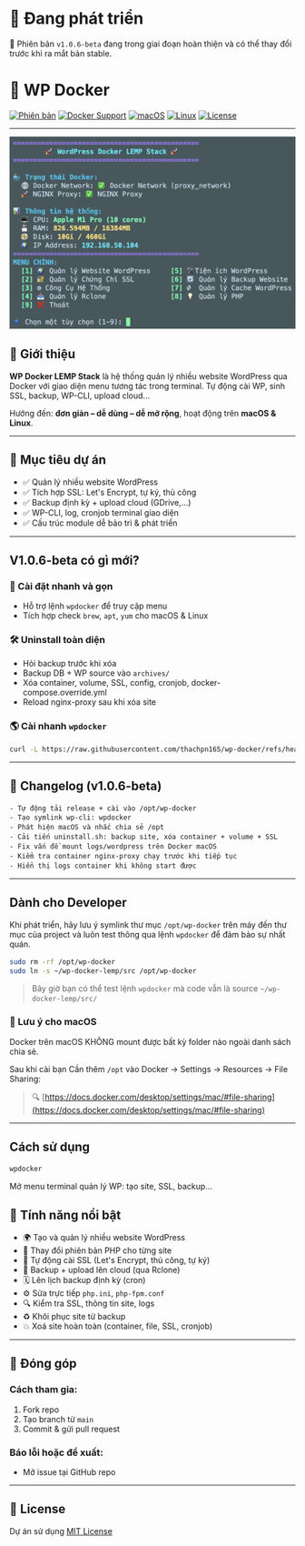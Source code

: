 # 🚧 Đang phát triển
🔹 Phiên bản `v1.0.6-beta` đang trong giai đoạn hoàn thiện và có thể thay đổi trước khi ra mắt bản stable.

# 🚀 WP Docker

[![Phiên bản](https://img.shields.io/badge/version-v1.0.6--beta-blue)](https://github.com/thachpn165/wp-docker/releases)
[![Docker Support](https://img.shields.io/badge/Docker-ready-blue?logo=docker)](https://www.docker.com/)
[![macOS](https://img.shields.io/badge/macOS-supported-blue?logo=apple)](https://github.com/thachpn165/wp-docker)
[![Linux](https://img.shields.io/badge/Linux-supported-success?logo=linux)](https://github.com/thachpn165/wp-docker)
[![License](https://img.shields.io/github/license/thachpn165/wp-docker)](./LICENSE)

---

![menu](https://raw.githubusercontent.com/thachpn165/wp-docker/refs/heads/main/menu-screenshot.png)

## 📝 Giới thiệu

**WP Docker LEMP Stack** là hệ thống quản lý nhiều website WordPress qua Docker với giao diện menu tương tác trong terminal. 
Tự động cài WP, sinh SSL, backup, WP-CLI, upload cloud...

Hướng đến: **đơn giản – dễ dùng – dễ mở rộng**, hoạt động trên **macOS & Linux**.

---

## 🌟 Mục tiêu dự án

- ✅ Quản lý nhiều website WordPress
- ✅ Tích hợp SSL: Let's Encrypt, tự ký, thủ công
- ✅ Backup định kỳ + upload cloud (GDrive,...)
- ✅ WP-CLI, log, cronjob terminal giao diện
- ✅ Cấu trúc module dễ bảo trì & phát triển

---

## V1.0.6-beta có gì mới?

### 🚀 Cài đặt nhanh và gọn

- Hỗ trợ lệnh `wpdocker` để truy cập menu
- Tích hợp check `brew`, `apt`, `yum` cho macOS & Linux

### 🛠 Uninstall toàn diện

- Hỏi backup trước khi xóa
- Backup DB + WP source vào `archives/`
- Xóa container, volume, SSL, config, cronjob, docker-compose.override.yml
- Reload nginx-proxy sau khi xóa site

### 🌎 Cài nhanh `wpdocker`

```bash
curl -L https://raw.githubusercontent.com/thachpn165/wp-docker/refs/heads/main/src/install.sh | bash
```

---

## 📓 Changelog (v1.0.6-beta)

```bash
- Tự động tải release + cài vào /opt/wp-docker
- Tạo symlink wp-cli: wpdocker
- Phát hiện macOS và nhắc chia sẻ /opt
- Cải tiến uninstall.sh: backup site, xóa container + volume + SSL
- Fix vấn đề mount logs/wordpress trên Docker macOS
- Kiểm tra container nginx-proxy chạy trước khi tiếp tục
- Hiển thị logs container khi không start được
```

---

## Dành cho Developer

Khi phát triển, hãy lưu ý symlink thư mục `/opt/wp-docker` trên máy đến thư mục của project và luôn test thông qua lệnh `wpdocker` để đảm bảo sự nhất quán.

```bash
sudo rm -rf /opt/wp-docker
sudo ln -s ~/wp-docker-lemp/src /opt/wp-docker
```

> Bây giờ bạn có thể test lệnh `wpdocker` mà code vẫn là source `~/wp-docker-lemp/src/`

### 🚨 Lưu ý cho macOS

Docker trên macOS KHÔNG mount được bất kỳ folder nào ngoài danh sách chia sẻ.

Sau khi cài bạn Cần thêm `/opt` vào Docker → Settings → Resources → File Sharing:

> 🔍 [https://docs.docker.com/desktop/settings/mac/#file-sharing](https://docs.docker.com/desktop/settings/mac/#file-sharing)

---

## Cách sử dụng

```bash
wpdocker
```

Mở menu terminal quản lý WP: tạo site, SSL, backup...


## 🔧 Tính năng nổi bật

- 🌍 Tạo và quản lý nhiều website WordPress
- 🔀 Thay đổi phiên bản PHP cho từng site
- 🔐 Tự động cài SSL (Let's Encrypt, thủ công, tự ký)
- 🔁 Backup + upload lên cloud (qua Rclone)
- 🗓 Lên lịch backup định kỳ (cron)
- ⚙️ Sửa trực tiếp `php.ini`, `php-fpm.conf`
- 🔍 Kiểm tra SSL, thông tin site, logs
- ♻️ Khôi phục site từ backup
- 💥 Xoá site hoàn toàn (container, file, SSL, cronjob)

---

## 🤝 Đóng góp

### Cách tham gia:
1. Fork repo
2. Tạo branch từ `main`
3. Commit & gửi pull request

### Báo lỗi hoặc đề xuất:
- Mở issue tại GitHub repo

---

## 📃 License

Dự án sử dụng [MIT License](./LICENSE)
